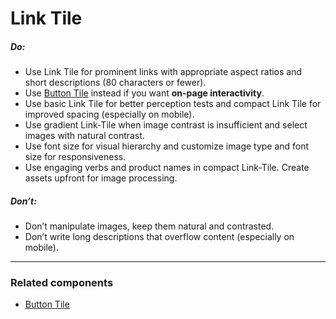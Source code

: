 # Link Tile

<TableOfContents></TableOfContents>

##### Do:

- Use Link Tile for prominent links with appropriate aspect ratios and short descriptions (80 characters or fewer).
- Use [Button Tile](components/button-tile) instead if you want **on-page interactivity**.
- Use basic Link Tile for better perception tests and compact Link Tile for improved spacing (especially on mobile).
- Use gradient Link-Tile when image contrast is insufficient and select images with natural contrast.
- Use font size for visual hierarchy and customize image type and font size for responsiveness.
- Use engaging verbs and product names in compact Link-Tile. Create assets upfront for image processing.

##### Don’t:

- Don’t manipulate images, keep them natural and contrasted.
- Don’t write long descriptions that overflow content (especially on mobile).

---

### Related components

- [Button Tile](components/button-tile)
